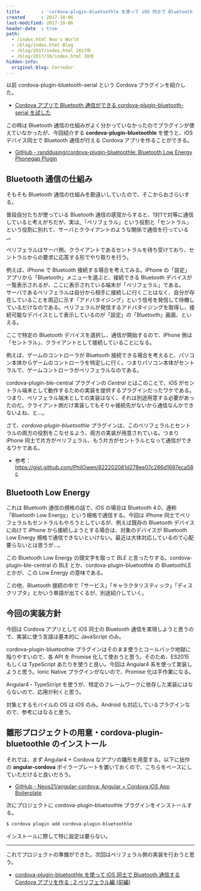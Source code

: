 ```yaml
---
title        : 'cordova-plugin-bluetoothle を使って iOS 同士で Bluetooth 通信する Cordova アプリを作る : 1 仕組み・準備編'
created      : 2017-10-06
last-modified: 2017-10-06
header-date  : true
path:
  - /index.html Neo's World
  - /blog/index.html Blog
  - /blog/2017/index.html 2017年
  - /blog/2017/10/index.html 10月
hidden-info:
  original-blog: Corredor
---
```


以前 cordova-plugin-bluetooth-serial という Cordova プラグインを紹介した。

- [Cordova アプリで Bluetooth 通信ができる cordova-plugin-bluetooth-serial を試した](/blog/2017/08/02-02.html)

この時は Bluetooth 通信の仕組みがよく分かっていなかったのでプラグインが使えていなかったが、今回紹介する __cordova-plugin-bluetoothle__ を使うと、iOS デバイス同士で Bluetooth 通信が行える Cordova アプリを作ることができる。

- [GitHub - randdusing/cordova-plugin-bluetoothle: Bluetooth Low Energy Phonegap Plugin](https://github.com/randdusing/cordova-plugin-bluetoothle)

## Bluetooth 通信の仕組み

そもそも Bluetooth 通信の仕組みを勘違いしていたので、そこからおさらいする。

普段自分たちが使っている Bluetooth 通信の感覚からすると、1対1で対等に通信していると考えがちだが、実は_「ペリフェラル」という役割と「セントラル」という役割に別れて、サーバとクライアントのような関係で通信を行っている_。

ペリフェラルはサーバ側。クライアントであるセントラルを待ち受けており、セントラルからの要求に応答する形でやり取りを行う。

例えば、iPhone で Bluetooth 接続する場合を考えてみる。iPhone の「設定」アプリから「Bluetooth」メニューを選ぶと、接続できる Bluetooth デバイスが一覧表示されるが、ここに表示されている端末が「ペリフェラル」である。  
サーバであるペリフェラルは自分から相手に接続しに行くことはなく、自分が存在していることを周辺に示す「アドバタイジング」という信号を発信して待機しているだけなのである。ペリフェラルが発信するアドバタイジングを取得し、接続可能なデバイスとして表示しているのが「設定」の「Bluetooth」画面、といえる。

ここで特定の Bluetooth デバイスを選択し、通信が開始するので、iPhone 側は「セントラル」、クライアントとして接続していることになる。

例えば、ゲームのコントローラが Bluetooth 接続できる場合を考えると、パソコン本体からゲームのコントローラを特定しに行く。つまりパソコン本体がセントラルで、ゲームコントローラがペリフェラルなのである。

cordova-plugin-ble-central プラグインの _Central_ とはこのことで、iOS がセントラル端末として動作するための実装を提供するプラグインだったワケである。つまり、ペリフェラル端末としての実装はなく、それは別途用意する必要があったのだ。クライアント側だけ実装してもそりゃ接続先がないから通信なんかできないよね、と…。

さて、_cordova-plugin-bluetoothle_ プラグインは、このペリフェラルとセントラルの両方の役割をこなせるよう、両方の実装が用意されている。つまり iPhone 同士で片方がペリフェラル、もう片方がセントラルとなって通信ができるワケである。

- 参考：<https://gist.github.com/PhilOwen/822202081d278ee07c286d1697eca58c>

## Bluetooth Low Energy

これは Bluetooth 通信の規格の話で、iOS の場合は Bluetooth 4.0、通称「Bluetooth Low Energy」という規格で通信する。今回は iPhone 同士でペリフェラルもセントラルもやろうとしているが、例えば既存の Bluetooth デバイスに向けて iPhone から接続しようとする場合は、対象のデバイスが Bluetooth Low Energy 規格で通信できないといけない。最近は大体対応しているので心配要らないとは思うが…。

この Bluetooth Low Energy の頭文字を取って _BLE_ と言ったりする。cordova-plugin-ble-central の BLE とか、cordova-plugin-bluetoothle の BluetoothLE とかが、この Low Energy の意味である。

この他、Bluetooth 接続の中で「サービス」「キャラクタリスティック」「ディスクリプタ」とかいう単語が出てくるが、別途紹介していく。

## 今回の実装方針

今回は Cordova アプリとして iOS 同士の Bluetooth 通信を実現しようと思うので、実装に使う言語は基本的に JavaScript のみ。

cordova-plugin-bluetoothle プラグインはそのまま使うとコールバック地獄に陥りやすいので、各 API を Promise 化して使おうと思う。そのため、ES2015 もしくは TypeScript あたりを使うと良い。今回は Angular4 系を使って実装しようと思う。Ionic Native プラグインがないので、Promise 化は手作業になる。

Angular4・TypeScript を使うが、特定のフレームワークに依存した実装にはならないので、応用が利くと思う。

対象とするモバイルの OS は iOS のみ。Android も対応しているプラグインなので、参考にはなると思う。

## 雛形プロジェクトの用意・cordova-plugin-bluetoothle のインストール

それでは、まず Angular4 + Cordova なアプリの雛形を用意する。以下に拙作の __angular-cordova__ ボイラープレートを置いておくので、こちらをベースにしていただけると良いだろう。

- [GitHub - Neos21/angular-cordova: Angular + Cordova iOS App Boilerplate](https://github.com/Neos21/angular-cordova)

次にプロジェクトに cordova-plugin-bluetoothle プラグインをインストールする。

```bash
$ cordova plugin add cordova-plugin-bluetoothle
```

インストールに際して特に設定は要らない。

---

これでプロジェクトの準備ができた。次回はペリフェラル側の実装を行おうと思う。

- [cordova-plugin-bluetoothle を使って iOS 同士で Bluetooth 通信する Cordova アプリを作る : 2 ペリフェラル編 (前編)](/blog/2017/10/11-01.html)
